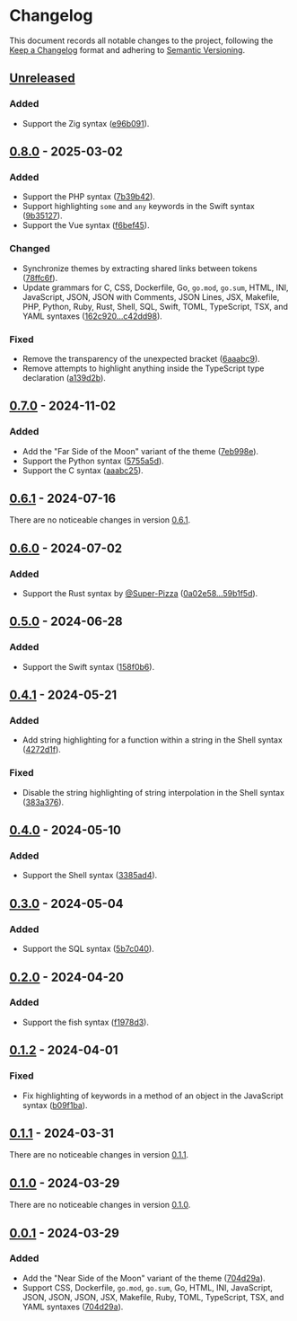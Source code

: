# Changelog

This document records all notable changes to the project, following the [Keep a Changelog] format and adhering to [Semantic Versioning].

## [Unreleased]

<!-- There are no noticeable changes in version [unreleased]. -->

### Added

- Support the Zig syntax ([e96b091]).

## [0.8.0] - 2025-03-02

### Added

- Support the PHP syntax ([7b39b42]).
- Support highlighting `some` and `any` keywords in the Swift syntax ([9b35127]).
- Support the Vue syntax ([f6bef45]).

### Changed

- Synchronize themes by extracting shared links between tokens ([78ffc6f]).
- Update grammars for C, CSS, Dockerfile, Go, `go.mod`, `go.sum`, HTML, INI, JavaScript, JSON, JSON with Comments, JSON Lines, JSX, Makefile, PHP, Python, Ruby, Rust, Shell, SQL, Swift, TOML, TypeScript, TSX, and YAML syntaxes ([162c920...c42dd98]).

### Fixed

- Remove the transparency of the unexpected bracket ([6aaabc9]).
- Remove attempts to highlight anything inside the TypeScript type declaration ([a139d2b]).

## [0.7.0] - 2024-11-02

### Added

- Add the "Far Side of the Moon" variant of the theme ([7eb998e]).
- Support the Python syntax ([5755a5d]).
- Support the C syntax ([aaabc25]).

## [0.6.1] - 2024-07-16

There are no noticeable changes in version [0.6.1].

## [0.6.0] - 2024-07-02

### Added

- Support the Rust syntax by [@Super-Pizza] ([0a02e58...59b1f5d]).

## [0.5.0] - 2024-06-28

### Added

- Support the Swift syntax ([158f0b6]).

## [0.4.1] - 2024-05-21

### Added

- Add string highlighting for a function within a string in the Shell syntax ([4272d1f]).

### Fixed

- Disable the string highlighting of string interpolation in the Shell syntax ([383a376]).

## [0.4.0] - 2024-05-10

### Added

- Support the Shell syntax ([3385ad4]).

## [0.3.0] - 2024-05-04

### Added

- Support the SQL syntax ([5b7c040]).

## [0.2.0] - 2024-04-20

### Added

- Support the fish syntax ([f1978d3]).

## [0.1.2] - 2024-04-01

### Fixed

- Fix highlighting of keywords in a method of an object in the JavaScript syntax ([b09f1ba]).

## [0.1.1] - 2024-03-31

There are no noticeable changes in version [0.1.1].

## [0.1.0] - 2024-03-29

There are no noticeable changes in version [0.1.0].

## [0.0.1] - 2024-03-29

### Added

- Add the "Near Side of the Moon" variant of the theme ([704d29a]).
- Support CSS, Dockerfile, `go.mod`, `go.sum`, Go, HTML, INI, JavaScript, JSON, JSON, JSON, JSX, Makefile, Ruby, TOML, TypeScript, TSX, and YAML syntaxes ([704d29a]).

<!-- Footnotes -->

[Unreleased]: https://github.com/vanyauhalin/moondusttheme/compare/v0.8.0...HEAD/
[0.8.0]: https://github.com/vanyauhalin/moondusttheme/compare/v0.7.0...v0.8.0/
[0.7.0]: https://github.com/vanyauhalin/moondusttheme/compare/v0.6.1...v0.7.0/
[0.6.1]: https://github.com/vanyauhalin/moondusttheme/compare/v0.6.0...v0.6.1/
[0.6.0]: https://github.com/vanyauhalin/moondusttheme/compare/v0.5.0...v0.6.0/
[0.5.0]: https://github.com/vanyauhalin/moondusttheme/compare/v0.4.1...v0.5.0/
[0.4.1]: https://github.com/vanyauhalin/moondusttheme/compare/v0.4.0...v0.4.1/
[0.4.0]: https://github.com/vanyauhalin/moondusttheme/compare/v0.3.0...v0.4.0/
[0.3.0]: https://github.com/vanyauhalin/moondusttheme/compare/v0.2.0...v0.3.0/
[0.2.0]: https://github.com/vanyauhalin/moondusttheme/compare/v0.1.2...v0.2.0/
[0.1.2]: https://github.com/vanyauhalin/moondusttheme/compare/v0.1.1...v0.1.2/
[0.1.1]: https://github.com/vanyauhalin/moondusttheme/compare/v0.1.0...v0.1.1/
[0.1.0]: https://github.com/vanyauhalin/moondusttheme/compare/v0.1.0/
[0.0.1]: https://github.com/vanyauhalin/moondusttheme/releases/tag/v0.0.1/

[e96b091]: https://github.com/vanyauhalin/moondusttheme/commit/e96b09198982a8902619147414588b105159c655/
[f6bef45]: https://github.com/vanyauhalin/moondusttheme/commit/f6bef450b2ca0292337ceb9e2a3646cec45002b9/
[9b35127]: https://github.com/vanyauhalin/moondusttheme/commit/9b35127c17b9600b1f8938e624546f2814199601/
[a139d2b]: https://github.com/vanyauhalin/moondusttheme/commit/a139d2bbf2620c7579fd627e280e7e1f7fb16e9c/
[162c920...c42dd98]: https://github.com/vanyauhalin/moondusttheme/compare/162c920988d85f52b5d0ec7a2e9440dc7eb60c9c...c42dd9898ee5795c09e2be18d4cc5c037f79c61f/
[78ffc6f]: https://github.com/vanyauhalin/moondusttheme/commit/78ffc6ff4f4b9db1e98b9efd88039804f28285a7/
[6aaabc9]: https://github.com/vanyauhalin/moondusttheme/commit/6aaabc9d17ec3aa7508b0d8eb190818eda10854d/
[7b39b42]: https://github.com/vanyauhalin/moondusttheme/commit/7b39b42ff4a371d87423cd4b09453b251a78aaef/
[5755a5d]: https://github.com/vanyauhalin/moondusttheme/commit/5755a5d0f74f30e81776658024ea9a2e196b159e/
[7eb998e]: https://github.com/vanyauhalin/moondusttheme/commit/7eb998ed6dcbcae92fa97872d93d63c275b0dfba/
[aaabc25]: https://github.com/vanyauhalin/moondusttheme/commit/aaabc256b52cf7bc9118a01790cf873f6f877bab/
[0a02e58...59b1f5d]: https://github.com/vanyauhalin/moondusttheme/compare/0a02e584bbe4304bcb77de16a8b9052e03054ed0...59b1f5d4a3139734a9a8b249213a4b7b9625c332/
[158f0b6]: https://github.com/vanyauhalin/moondusttheme/commit/158f0b6e6c5d62be23a7842f06febb0a2bf64812/
[383a376]: https://github.com/vanyauhalin/moondusttheme/commit/383a3761e518fcbf20cacad4001468c3b73ec9fe/
[4272d1f]: https://github.com/vanyauhalin/moondusttheme/commit/4272d1f5d961ac1278ccf3b34ddba211a70de246/
[3385ad4]: https://github.com/vanyauhalin/moondusttheme/commit/3385ad4925ff321bbd96ac5b51c620ebecfdddd5/
[5b7c040]: https://github.com/vanyauhalin/moondusttheme/commit/5b7c040a0af77728035d2020c25e68f69a9a6536/
[f1978d3]: https://github.com/vanyauhalin/moondusttheme/commit/f1978d3458d699874d304802b5b759e530b2686f/
[b09f1ba]: https://github.com/vanyauhalin/moondusttheme/commit/b09f1bae197fccc60476e7d57fc864f5971e9cae/
[704d29a]: https://github.com/vanyauhalin/moondusttheme/commit/704d29a988081be4aee23276211821143e12c4f4/

[@Super-Pizza]: https://github.com/Super-Pizza/

[Keep a Changelog]: https://keepachangelog.com/en/1.1.0/
[Semantic Versioning]: https://semver.org/spec/v2.0.0.html
